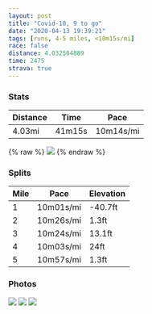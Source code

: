 ```yaml
---
layout: post
title: "Covid-10, 9 to go"
date: "2020-04-13 19:39:21"
tags: [runs, 4-5 miles, <10m15s/mi]
race: false
distance: 4.032504889
time: 2475
strava: true
---
```


### Stats

| Distance | Time | Pace |
|----------|------|------|
|4.03mi|41m15s|10m14s/mi|

{% raw %}
<img src='https://maps.googleapis.com/maps/api/staticmap?maptype=roadmap&path=enc:eewwFrosbMCNKRy@v@GNGR@NGn@Yp@K`AIVURKBKREh@M\CZ?^BJCFBFDh@GVILGV[d@AFIR?NDDLFZJzAhA\JHJJDNR^TTVLFVTr@d@Cd@Kb@[z@Ub@IJ_@x@IZGd@KXa@t@k@jBWt@H\@ZGp@@NFLVRn@\b@\p@Zb@Vv@v@^Nl@f@\NpAz@\p@Z\VNZLPNZJFLNNx@\`@BNHf@JnA\bA^f@VfA`@h@F~@N|@Xx@P?FQh@Or@Q\K\MnAMd@ATCDI?Z?JCRaAHQJ]Hg@?YJiC@EFERI\Et@?f@HPNt@ZH?JEb@YJCb@?b@HV@B?AK@e@LODODCH]Ag@IOL?TBNLF?TCP@@CP?LIPCH@@BH@DCPFLAXFD?BCB@P?t@S`@CBBDCb@@XIHFNGR\@JJLTLBFZFXLPBJAb@NF@\GJMLb@LJBLBDRHp@BtAC\FRHAAf@JP@ZE\DRF`@BF@FNRH\?|@HPJPB^RVH`A@`@KZ@DB@FD@FJXNj@LdAATD`@XLRLHbBb@b@TT@^Hx@FFC\?BA@GIo@Ae@Sw@FgAAK?UM{@Qe@Gc@@KDK@CFA@GGE?COKi@AMGWAQ@cBc@q@EMEC?GHI@_@CWYSg@w@YGYUc@m@[EUSUAKDSFI?G@@FCHSLKBIJENo@?SFg@LIEE}@WG?QIKGQUGQSMM?CCE[OY?i@E]AQGO]g@KUSSSGGGG?KEG?[MI?OIe@Q[GSKg@g@IBEAQI}@U_A{@MEWQMSc@_@a@IECAEa@Og@_@SWGKCSOIc@Me@c@c@OWAUGSQOYIUIKg@Qa@IO@a@Mc@Ue@c@M?a@Uq@{@KGSCKEy@s@e@i@MQEQMKGCEDK?g@SGGcAc@K]?IOMEOEGECIBi@@YG_@WMAGK]MQc@[]MYQK[m@e@CSGmAy@OUUSI?IBGAOJADGCUQEIIAe@WEIa@YICSASK]a@KGWGo@k@KCMPE@CCWk@s@q@GIqA{@W[GAQBSGu@m@OYII]U][a@SI@QEC?c@j@SRGRKPENAb@CTe@hAIHUp@OZETQh@SdAGTBJAHDDC@@@ZXT`@TFLNb@Z@BJBDDH?`@TB?DCBM@QCQ@MHAHM&key=AIzaSyC1MId7bFpkLXNAaYhBSTb8jLyiSqzbDtM&size=800x800&markers=color:yellow|label:S|40.75619,-73.9969&markers=color:green|label:F|40.756300000000024,-73.99727999999989'>
{% endraw %}

### Splits

| Mile | Pace | Elevation |
|------|------|-----------|
|1|10m01s/mi|-40.7ft|
|2|10m26s/mi|1.3ft|
|3|10m24s/mi|13.1ft|
|4|10m03s/mi|24ft|
|5|10m57s/mi|1.3ft|

### Photos
<img src='https://dgtzuqphqg23d.cloudfront.net/IbkrIk56wpMZ9McskDGHhkd50IVXrSyF6hR_G7h9oe4-768x768.jpg'>

<img src='https://dgtzuqphqg23d.cloudfront.net/5cYxecSnBQIVDaqv1_LpNtywS8gQMaRca794rCV9HkM-768x767.jpg'>

<img src='https://dgtzuqphqg23d.cloudfront.net/x66YJACI8xnAttPd9SYSBkCy1RPPVztYlN3hrg851YQ-768x768.jpg'>
